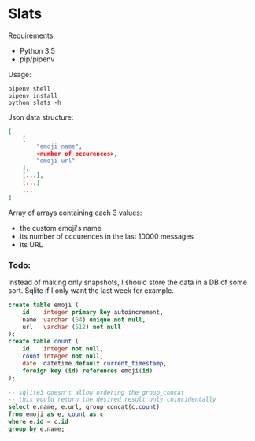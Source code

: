 # Slats


Requirements:
- Python 3.5
- pip/pipenv


Usage:

```shell
pipenv shell
pipenv install
python slats -h
```

Json data structure:

```json
[
    [
        "emoji name",
        <number of occurences>,
        "emoji url"
    ],
    [...],
    [...]
    ...
]
```
Array of arrays containing each 3 values:
- the custom emoji's name
- its number of occurences in the last 10000 messages
- its URL

### Todo:

Instead of making only snapshots, I should store the data in a DB of some sort. Sqlite if I only want the last week for example.

```sql
create table emoji (
    id    integer primary key autoincrement,
    name  varchar (64) unique not null,
    url   varchar (512) not null
);
create table count (
    id    integer not null,
    count integer not null,
    date  datetime default current_timestamp,
    foreign key (id) references emoji(id)
);

-- sqlite3 doesn't allow ordering the group_concat
-- this would return the desired result only coincidentally
select e.name, e.url, group_concat(c.count)
from emoji as e, count as c
where e.id = c.id
group by e.name;

```
